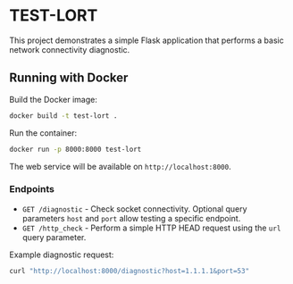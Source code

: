 # TEST-LORT

This project demonstrates a simple Flask application that performs a basic
network connectivity diagnostic.

## Running with Docker

Build the Docker image:

```bash
docker build -t test-lort .
```

Run the container:

```bash
docker run -p 8000:8000 test-lort
```

The web service will be available on `http://localhost:8000`.

### Endpoints

- `GET /diagnostic` - Check socket connectivity. Optional query parameters
  `host` and `port` allow testing a specific endpoint.
- `GET /http_check` - Perform a simple HTTP HEAD request using the `url`
  query parameter.

Example diagnostic request:

```bash
curl "http://localhost:8000/diagnostic?host=1.1.1.1&port=53"
```
